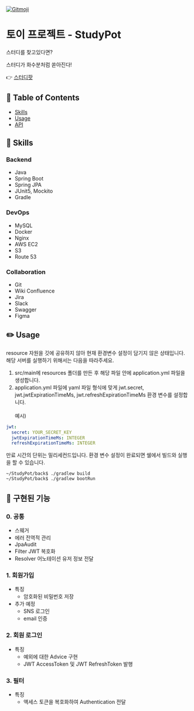 <a href="https://gitmoji.dev">
  <img src="https://img.shields.io/badge/gitmoji-%20😜%20😍-FFDD67.svg?style=flat-square" alt="Gitmoji">
</a>

# 토이 프로젝트 - StudyPot

스터디를 찾고있다면?

스터디가 화수분처럼 쏟아진다!

👉 [스터디팟](https://www.studypot.kr)

## :green_book: Table of Contents

- [Skills](#pushpin-skills)
- [Usage](#pencil2-usage)
- [API](#:stew:-구현된-기능)

## :pushpin: Skills

### Backend

- Java
- Spring Boot
- Spring JPA
- JUnit5, Mockito
- Gradle

### DevOps

- MySQL
- Docker
- Nginx
- AWS EC2
- S3
- Route 53

### Collaboration

- Git
- Wiki Confluence
- Jira
- Slack
- Swagger
- Figma

## :pencil2: Usage

resource 자원을 깃에 공유하지 않아 현재 환경변수 설정이 담기지 않은 상태입니다. 해당 서버를 실행하기 위해서는 다음을 따라주세요.

1. src/main에 resources 폴더를 만든 후 해당 파일 안에 application.yml 파일을 생성합니다.
2. application.yml 파일에 yaml 파일 형식에 맞게 jwt.secret, jwt.jwtExpirationTimeMs, jwt.refreshExpirationTimeMs 환경 변수를 설정합니다. <br>
   <br>
   예시)

```yml
jwt:
  secret: YOUR_SECRET_KEY
  jwtExpirationTimeMs: INTEGER
  refreshExpirationTimeMs: INTEGER
```

만료 시간의 단위는 밀리세컨드입니다. 환경 변수 설정이 완료되면 쉘에서 빌드와 실행을 할 수 있습니다.

```
~/StudyPot/back$ ./gradlew build
~/StudyPot/back$ ./gradlew bootRun
```

## :stew: 구현된 기능

### 0. 공통

- 스웨거
- 에러 전역적 관리
- JpaAudit
- Filter JWT 복호화
- Resolver 어노테이션 유저 정보 전달

### 1. 회원가입

- 특징
    - 암호화된 비밀번호 저장
- 추가 예정
    - SNS 로그인
    - email 인증

### 2. 회원 로그인

- 특징
    - 예외에 대한 Advice 구현
    - JWT AccessToken 및 JWT RefreshToken 발행

### 3. 필터

- 특징
    - 액세스 토큰을 복호화하여 Authentication 전달